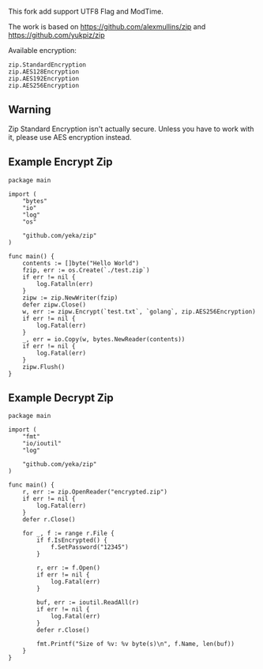 This fork add support UTF8 Flag and ModTime.

The work is based on https://github.com/alexmullins/zip and
https://github.com/yukpiz/zip


Available encryption:

```
zip.StandardEncryption
zip.AES128Encryption
zip.AES192Encryption
zip.AES256Encryption
```

## Warning

Zip Standard Encryption isn't actually secure.
Unless you have to work with it, please use AES encryption instead.

## Example Encrypt Zip

```
package main

import (
	"bytes"
	"io"
	"log"
	"os"

	"github.com/yeka/zip"
)

func main() {
	contents := []byte("Hello World")
	fzip, err := os.Create(`./test.zip`)
	if err != nil {
		log.Fatalln(err)
	}
	zipw := zip.NewWriter(fzip)
	defer zipw.Close()
	w, err := zipw.Encrypt(`test.txt`, `golang`, zip.AES256Encryption)
	if err != nil {
		log.Fatal(err)
	}
	_, err = io.Copy(w, bytes.NewReader(contents))
	if err != nil {
		log.Fatal(err)
	}
	zipw.Flush()
}
```

## Example Decrypt Zip

```
package main

import (
	"fmt"
	"io/ioutil"
	"log"

	"github.com/yeka/zip"
)

func main() {
	r, err := zip.OpenReader("encrypted.zip")
	if err != nil {
		log.Fatal(err)
	}
	defer r.Close()

	for _, f := range r.File {
		if f.IsEncrypted() {
			f.SetPassword("12345")
		}

		r, err := f.Open()
		if err != nil {
			log.Fatal(err)
		}

		buf, err := ioutil.ReadAll(r)
		if err != nil {
			log.Fatal(err)
		}
		defer r.Close()

		fmt.Printf("Size of %v: %v byte(s)\n", f.Name, len(buf))
	}
}
```
